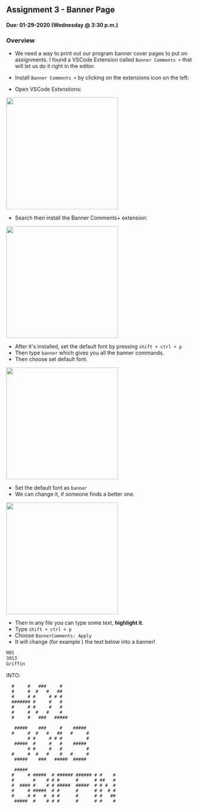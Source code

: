 ## Assignment 3 - Banner Page
#### Due: 01-29-2020 (Wednesday @ 3:30 p.m.)

### Overview

- We need a way to print out our program banner cover pages to put on assignments. I found a VSCode Extension called  `Banner Comments +` that will let us do it right in the editor. 

- Install `Banner Comments +` by clicking on the extensions icon on the left:
  
- Open VSCode Extenstions:
<p><img src="https://cs.msutexas.edu/~griffin/zcloud/zcloud-files/vscode_extension_sp_2020.png" height="300"></p>

- Search then install the Banner Comments+ extension:
<p><img src="https://cs.msutexas.edu/~griffin/zcloud/zcloud-files/vscode_banner2_ext_sp_2020.png" height="300"></p>

- After it's installed, set the default font by pressing `shift + ctrl + p` 
- Then type `banner` which gives you all the banner commands.
- Then choose set default font.
<p><img src="https://cs.msutexas.edu/~griffin/zcloud/zcloud-files/vscode_banner_set_font_sp_2020.png" height="300"></p>

- Set the default font as `banner`
- We can change it, if someone finds a better one.
<p><img src="https://cs.msutexas.edu/~griffin/zcloud/zcloud-files/vscode_banner_choose_font_sp_2020.png" height="300"></p>


- Then in any file you can type some text, **highlight it**.
- Type `shift + ctrl + p` 
- Choose `BannerComments: Apply` 
- It will change (for example ) the text below into a banner!

```txt
H01
3013
Griffin
```

INTO: 

```
  #     #   ###     #                     
  #     #  #   #   ##                     
  #     # #     # # #                     
  ####### #     #   #                     
  #     # #     #   #                     
  #     #  #   #    #                     
  #     #   ###   #####                   
                                          
   #####    ###     #    #####            
  #     #  #   #   ##   #     #           
        # #     # # #         #           
   #####  #     #   #    #####            
        # #     #   #         #           
  #     #  #   #    #   #     #           
   #####    ###   #####  #####            
                                          
   #####                                  
  #     # #####  # ###### ###### # #    # 
  #       #    # # #      #      # ##   # 
  #  #### #    # # #####  #####  # # #  # 
  #     # #####  # #      #      # #  # # 
  #     # #   #  # #      #      # #   ## 
   #####  #    # # #      #      # #    # 
                                          
 
```
